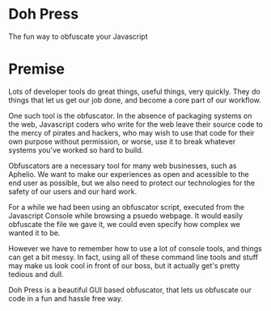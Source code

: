 Doh Press
=========

The fun way to obfuscate your Javascript

Premise
=======

Lots of developer tools do great things, useful things, very quickly. They do things that let us get our job done,
and become a core part of our workflow.

One such tool is the obfuscator. In the absence of packaging systems on the web, Javascript coders who write for the web
leave their source code to the mercy of pirates and hackers, who may wish to use that code for their own purpose without
permission, or worse, use it to break whatever systems you've worked so hard to build.

Obfuscators are a necessary tool for many web businesses, such as Aphelio. We want to make our experiences as open and acessible
to the end user as possible, but we also need to protect our technologies for the safety of our users and our hard work.

For a while we had been using an obfuscator script, executed from the Javascript Console while browsing a psuedo webpage.
It would easily obfuscate the file we gave it, we could even specify how complex we wanted it to be.

However we have to remember how to use a lot of console tools, and things can get a bit messy. In fact, using all of these
command line tools and stuff may make us look cool in front of our boss, but it actually get's pretty tedious and dull.

Doh Press is a beautiful GUI based obfuscator, that lets us obfuscate our code in a fun and hassle free way.
